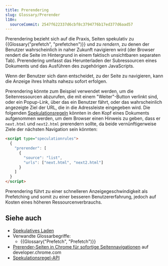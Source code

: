 ```yaml
---
title: Prerendering
slug: Glossary/Prerender
l10n:
  sourceCommit: 2547f622337d6cbf8c3794776b17ed377d6aad57
---
```


Prerendering bezieht sich auf die Praxis, Seiten spekulativ zu {{Glossary("prefetch", "prefetchen")}} und zu _rendern_, zu denen der Benutzer wahrscheinlich in naher Zukunft navigieren wird (der Browser rendert die Seite im Hintergrund in einem faktisch unsichtbaren separaten Tab). Prerendering umfasst das Herunterladen der Subressourcen eines Dokuments und das Ausführen des zugehörigen JavaScripts.

Wenn der Benutzer sich dann entscheidet, zu der Seite zu navigieren, kann die Anzeige ihres Inhalts nahezu sofort erfolgen.

Prerendering könnte zum Beispiel verwendet werden, um die Seitenressourcen abzurufen, die mit einem "Weiter"-Button verlinkt sind, oder ein Popup-Link, über das ein Benutzer fährt, oder das wahrscheinlich angezeigte Ziel der URL, die in die Adressleiste eingegeben wird. Die folgenden [Spekulationsregeln](/de/docs/Web/API/Speculation_Rules_API) könnten in den Kopf eines Dokuments aufgenommen werden, um dem Browser einen Hinweis zu geben, dass er `next.html` und `next2.html` prerendern sollte, da beide vernünftigerweise Ziele der nächsten Navigation sein könnten:

```html
<script type="speculationrules">
  {
    "prerender": [
      {
        "source": "list",
        "urls": ["next.html", "next2.html"]
      }
    ]
  }
</script>
```

Prerendering führt zu einer schnelleren Anzeigegeschwindigkeit als Prefetching und somit zu einer besseren Benutzererfahrung, jedoch auf Kosten eines höheren Ressourcenverbrauchs.

## Siehe auch

- [Spekulatives Laden](/de/docs/Web/Performance/Guides/Speculative_loading)
- Verwandte Glossarbegriffe:
  - {{Glossary("Prefetch", "Prefetch")}}
- [Prerender-Seiten in Chrome für sofortige Seitennavigationen](https://developer.chrome.com/docs/web-platform/prerender-pages#prerendering-from-the-address-bar) auf developer.chrome.com
- [Spekulationsregel-API](/de/docs/Web/API/Speculation_Rules_API)
